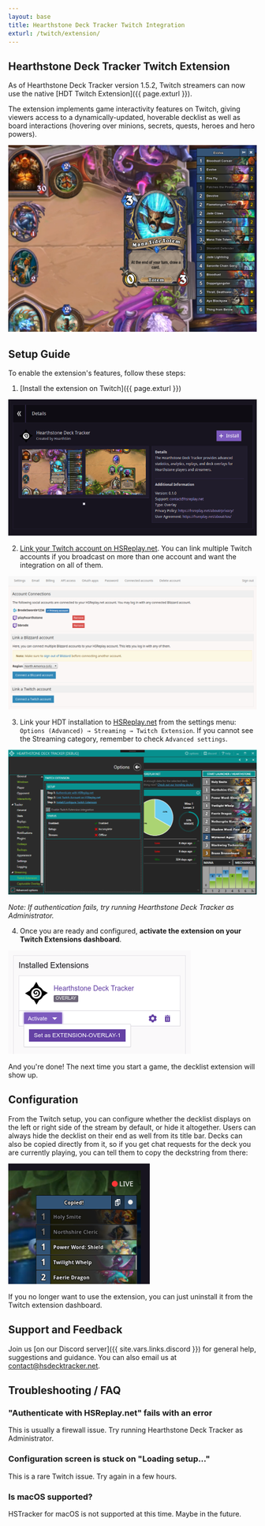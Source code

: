 ```yaml
---
layout: base
title: Hearthstone Deck Tracker Twitch Integration
exturl: /twitch/extension/
---
```


## Hearthstone Deck Tracker Twitch Extension

As of Hearthstone Deck Tracker version 1.5.2, Twitch streamers can now use the
native [HDT Twitch Extension]({{ page.exturl }}).

The extension implements game interactivity features on Twitch, giving viewers
access to a dynamically-updated, hoverable decklist as well as board interactions
(hovering over minions, secrets, quests, heroes and hero powers).

![Extension Screenshot](/static/images/twitch/decklist.png)


## Setup Guide

To enable the extension's features, follow these steps:

1) [Install the extension on Twitch]({{ page.exturl }})

![Extension Screenshot](/static/images/twitch/install.png)

2) [Link your Twitch account on HSReplay.net](https://hsreplay.net/account/social/connections).
You can link multiple Twitch accounts if you broadcast on more than one account
and want the integration on all of them.

![Twitch account linking](/static/images/twitch/oauth.png)

3) Link your HDT installation to [HSReplay.net](https://hsreplay.net) from the
settings menu: `Options (Advanced) → Streaming → Twitch Extension`.
If you cannot see the Streaming category, remember to check `Advanced settings`.

![HDT Options](/static/images/twitch/twitch-hdt.png)

*Note: If authentication fails, try running Hearthstone Deck Tracker as Administrator.*


4) Once you are ready and configured, **activate the extension on your Twitch Extensions dashboard**.

![Activation screenshot](/static/images/twitch/activate.png)

And you're done! The next time you start a game, the decklist extension will show up.


## Configuration

From the Twitch setup, you can configure whether the decklist displays on the
left or right side of the stream by default, or hide it altogether.
Users can always hide the decklist on their end as well from its title bar.
Decks can also be copied directly from it, so if you get chat requests for the
deck you are currently playing, you can tell them to copy the deckstring from
there:

![HDT Options](/static/images/twitch/copy-deckstring.png)


If you no longer want to use the extension, you can just uninstall it from the
Twitch extension dashboard.


## Support and Feedback

Join us [on our Discord server]({{ site.vars.links.discord }}) for general help,
suggestions and guidance. You can also email us at <contact@hsdecktracker.net>.


## Troubleshooting / FAQ


### "Authenticate with HSReplay.net" fails with an error

This is usually a firewall issue. Try running Hearthstone Deck Tracker as Administrator.


### Configuration screen is stuck on "Loading setup..."

This is a rare Twitch issue. Try again in a few hours.


### Is macOS supported?

HSTracker for macOS is not supported at this time. Maybe in the future.
